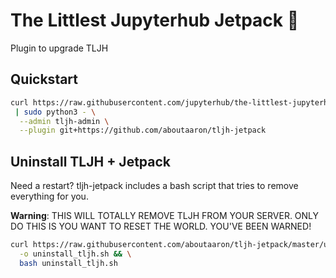 # The Littlest Jupyterhub Jetpack :rocket:

Plugin to upgrade TLJH

## Quickstart

```bash
curl https://raw.githubusercontent.com/jupyterhub/the-littlest-jupyterhub/master/bootstrap/bootstrap.py \
 | sudo python3 - \
  --admin tljh-admin \
  --plugin git+https://github.com/aboutaaron/tljh-jetpack
```


## Uninstall TLJH + Jetpack

Need a restart? tljh-jetpack includes a bash script that tries to remove everything for you.

**Warning**: THIS WILL TOTALLY REMOVE TLJH FROM YOUR SERVER. ONLY DO THIS IS YOU WANT TO RESET THE WORLD. YOU'VE BEEN WARNED!

```bash
curl https://raw.githubusercontent.com/aboutaaron/tljh-jetpack/master/uninstall_tljh.sh \
  -o uninstall_tljh.sh && \
  bash uninstall_tljh.sh
```
